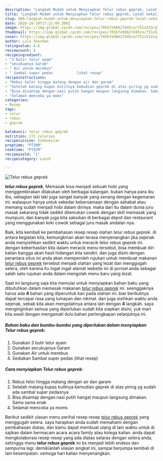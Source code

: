 ```yaml
---
description: "Langkah Mudah untuk Menyiapkan Telur rebus geprek, Lezat Sekali"
title: "Langkah Mudah untuk Menyiapkan Telur rebus geprek, Lezat Sekali"
slug: 986-langkah-mudah-untuk-menyiapkan-telur-rebus-geprek-lezat-sekali
date: 2020-10-20T17:21:09.306Z
image: https://img-global.cpcdn.com/recipes/705bfe98627d45ce/751x532cq70/telur-rebus-geprek-foto-resep-utama.jpg
thumbnail: https://img-global.cpcdn.com/recipes/705bfe98627d45ce/751x532cq70/telur-rebus-geprek-foto-resep-utama.jpg
cover: https://img-global.cpcdn.com/recipes/705bfe98627d45ce/751x532cq70/telur-rebus-geprek-foto-resep-utama.jpg
author: Lula Sherman
ratingvalue: 4.6
reviewcount: 4
recipeingredient:
- "3 butir telur ayam"
- "secukupnya Garam"
- " Air untuk merebus"
- " Sambal super pedas           lihat resep"
recipeinstructions:
- "Rebus telor hingga matang dengan air dan garam"
- "Setelah matang kupas kulitnya kemudian geprek di atas piring yg sudah ada sambal super pedasnya"
- "Bisa disantap dengan.nasi putih hangat maupun langsung dimakan. Sama sama enak"
- "Selamat mencoba ya moms"
categories:
- Resep
tags:
- telur
- rebus
- geprek

katakunci: telur rebus geprek 
nutrition: 171 calories
recipecuisine: Indonesian
preptime: "PT30M"
cooktime: "PT42M"
recipeyield: "1"
recipecategory: Lunch

---
```



![Telur rebus geprek](https://img-global.cpcdn.com/recipes/705bfe98627d45ce/751x532cq70/telur-rebus-geprek-foto-resep-utama.jpg)

<b><i>telur rebus geprek</i></b>, Memasak bisa menjadi sebuah hobi yang menggembirakan dilakukan oleh berbagai kalangan. bukan hanya para ibu ibu, sebagian laki laki juga sangat banyak yang senang dengan kegemaran ini. walaupun hanya untuk sekedar kebersamaan dengan sahabat atau memang sudah menjadi hobi dalam dirinya. maka dari itu dalam dunia juru masak sekarang tidak sedikit ditemukan cowok dengan skill memasak yang mumpuni, dan banyak juga kita saksikan di berbagai depot dan restaurant yang menggunakan koki cowok sebagai juru masak andalan nya.

Baik, kita kembali ke pembahasan resep resep olahan <i>telur rebus geprek</i>. di antara kegiatan kita, kemungkinan akan terasa menyenangkan jika sejenak anda menyisihkan sedikit waktu untuk meracik telur rebus geprek ini. dengan keberhasilan kita dalam meracik menu tersebut, bisa membuat diri kalian bangga akan hasil hidangan kita sendiri. dan juga disini dengan perantara situs ini anda akan memperoleh rujukan untuk membuat makanan <u>telur rebus geprek</u> tersebut menjadi olahan yang lezat dan menggugah selera, oleh karena itu ingat ingat alamat website ini di ponsel anda sebagai salah satu rujukan anda dalam mengolah menu baru yang lezat.




Saat ini langsung saja kita memulai untuk menyiapkan bahan baku yang dibutuhkan dalam memasak makanan <u><i>telur rebus geprek</i></u> ini. seenggaknya harus ada <b>4</b> bahan yang diperuntuk kan pada olahan ini. biar berikutnya dapat tercapai rasa yang lumayan dan nikmat. dan juga sisihkan waktu anda sejenak, sebab kita akan mengolahnya antara lain dengan <b>4</b> langkah. saya menginginkan semua yang diperlukan sudah kita siapkan disini, yuk mari kita awali dengan mengamati dulu bahan perlengkapan selanjutnya ini.

<!--inarticleads1-->

##### Bahan baku dan bumbu-bumbu yang diperlukan dalam menyiapkan Telur rebus geprek:

1. Gunakan 3 butir telur ayam
1. Gunakan secukupnya Garam
1. Gunakan  Air untuk merebus
1. Sediakan  Sambal super pedas           (lihat resep)




<!--inarticleads2-->

##### Cara menyiapkan Telur rebus geprek:

1. Rebus telor hingga matang dengan air dan garam
1. Setelah matang kupas kulitnya kemudian geprek di atas piring yg sudah ada sambal super pedasnya
1. Bisa disantap dengan.nasi putih hangat maupun langsung dimakan. Sama sama enak
1. Selamat mencoba ya moms




Berikut sedikit ulasan menu perihal resep resep <u>telur rebus geprek</u> yang menggugah selera. saya harapkan anda sudah memahami dengan pembahasan diatas, dan kamu dapat membuat ulang di lain waktu untuk di sajikan dalam bermacam acara acara family atau kolega kalian. anda dapat mengkolaborasi resep resep yang ada diatas selaras dengan selera anda, sehingga menu <b>telur rebus geprek</b> ini bs menjadi lebih endess dan sempurna lagi. demikianlah ulasan singkat ini, sampai berjumpa kembali di lain kesempatan. semoga hari kalian menyenangkan.
